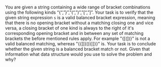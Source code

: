 You are given a string containing a wide range of bracket combinations using the following kinds “{“,”}”,”(“,”)”,”[“,”]”.
Your task is to verify that the given string expression `s` is a valid balanced bracket expression, meaning that
there is no opening bracket without a matching closing one and vice versa, a closing bracket of one kind is always
to the right of it's corresponding opening bracket and in between any set of matching brackets the before mentioned
rules apply. For example "{[(])}" is not a valid balanced matching, whereas "{{[[(())]]}}" is. Your task is to conclude
whether the given string is a balanced bracket match or not. Given that information what data structure would you use 
to solve the problem and why?